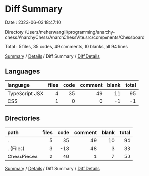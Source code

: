 # Diff Summary

Date : 2023-06-03 18:47:10

Directory /Users/meherwangill/programming/anarchy-chess/AnarchyChess/AnarchChessVite/src/components/Chessboard

Total : 5 files,  35 codes, 49 comments, 10 blanks, all 94 lines

[Summary](results.md) / [Details](details.md) / Diff Summary / [Diff Details](diff-details.md)

## Languages
| language | files | code | comment | blank | total |
| :--- | ---: | ---: | ---: | ---: | ---: |
| TypeScript JSX | 4 | 35 | 49 | 11 | 95 |
| CSS | 1 | 0 | 0 | -1 | -1 |

## Directories
| path | files | code | comment | blank | total |
| :--- | ---: | ---: | ---: | ---: | ---: |
| . | 5 | 35 | 49 | 10 | 94 |
| . (Files) | 3 | -13 | 48 | 3 | 38 |
| ChessPieces | 2 | 48 | 1 | 7 | 56 |

[Summary](results.md) / [Details](details.md) / Diff Summary / [Diff Details](diff-details.md)